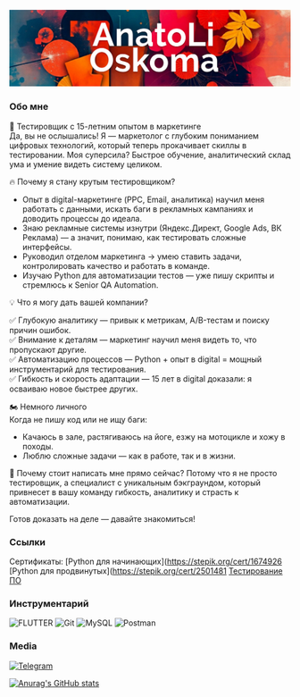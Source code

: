 ![Header](https://github.com/aoscoma/aoscoma/blob/main/assets/AnatoLi-Oskoma.jpg)

### Обо мне

🚀 Тестировщик с 15-летним опытом в маркетинге  
Да, вы не ослышались! Я — маркетолог с глубоким пониманием цифровых технологий, который теперь прокачивает скиллы в тестировании. Моя суперсила? Быстрое обучение, аналитический склад ума и умение видеть систему целиком.  

🔥 Почему я стану крутым тестировщиком? 
- Опыт в digital-маркетинге (PPC, Email, аналитика) научил меня работать с данными, искать баги в рекламных кампаниях и доводить процессы до идеала.  
- Знаю рекламные системы изнутри (Яндекс.Директ, Google Ads, ВК Реклама) — а значит, понимаю, как тестировать сложные интерфейсы.  
- Руководил отделом маркетинга → умею ставить задачи, контролировать качество и работать в команде.  
- Изучаю Python для автоматизации тестов — уже пишу скрипты и стремлюсь к Senior QA Automation.  

💡 Что я могу дать вашей компании?

✅ Глубокую аналитику — привык к метрикам, A/B-тестам и поиску причин ошибок.  
✅ Внимание к деталям — маркетинг научил меня видеть то, что пропускают другие.  
✅ Автоматизацию процессов — Python + опыт в digital = мощный инструментарий для тестирования.  
✅ Гибкость и скорость адаптации — 15 лет в digital доказали: я осваиваю новое быстрее других.  

🏍️ Немного личного  
Когда не пишу код или не ищу баги:  
- Качаюсь в зале, растягиваюсь на йоге, езжу на мотоцикле и хожу в походы.  
- Люблю сложные задачи — как в работе, так и в жизни.  

📩 Почему стоит написать мне прямо сейчас? 
Потому что я не просто тестировщик, а специалист с уникальным бэкграундом, который привнесет в вашу команду гибкость, аналитику и страсть к автоматизации.  

Готов доказать на деле — давайте знакомиться!

### Ссылки
Сертификаты:
[Python для начинающих](https://stepik.org/cert/1674926
[Python для продвинутых](https://stepik.org/cert/2501481
[Тестирование ПО](https://stepik.org/cert/2898696)

### Инструментарий

![FLUTTER](https://img.shields.io/badge/Python%20-%20black?style=for-the-badge&logo=python&logocolor=46D1FD)
![Git](https://img.shields.io/badge/Git%20-%20black?style=for-the-badge&logo=Git&logocolor=46D1FD)
![MySQL](https://img.shields.io/badge/MySQL%20-%20black?style=for-the-badge&logo=MySQL&logocolor=FFFFFF)
![Postman](https://img.shields.io/badge/Postman%20-%20black?style=for-the-badge&logo=Postman&logocolor=46D1FD)

### Media

[![Telegram](https://img.shields.io/badge/-telegram-090909?style=for-the-badge&logo=telegram&logocolor=FF0000)](https://t.me/aoscoma)

[![Anurag's GitHub stats](https://github-readme-stats.vercel.app/api?username=aoscoma)](https://github.com/anuraghazra/github-readme-stats)

